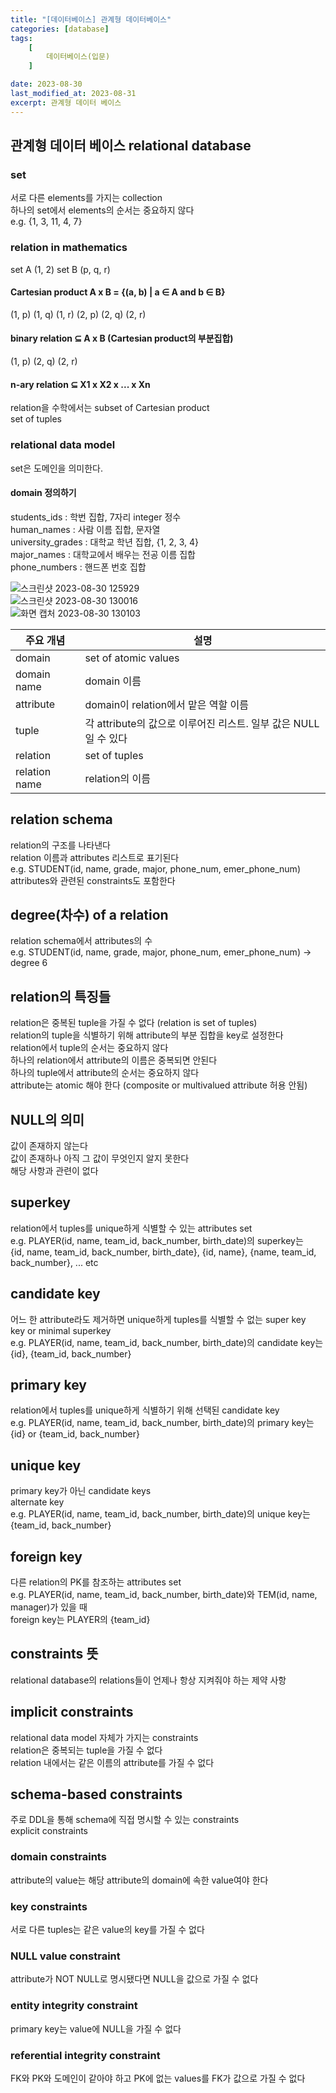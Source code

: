 ```yaml
---
title: "[데이터베이스] 관계형 데이터베이스"
categories: [database]
tags:
    [
        데이터베이스(입문)
    ]

date: 2023-08-30
last_modified_at: 2023-08-31
excerpt: 관계형 데이터 베이스
---
```


## 관계형 데이터 베이스 relational database

### set
서로 다른 elements를 가지는 collection  
하나의 set에서 elements의 순서는 중요하지 않다  
e.g. {1, 3, 11, 4, 7}  

### relation in mathematics
set A (1, 2) set B (p, q, r)  

#### Cartesian product A x B = {(a, b) | a ∈ A and b ∈ B}
(1, p) (1, q) (1, r) (2, p) (2, q) (2, r)  

#### binary relation ⊆ A x B (Cartesian product의 부분집합)
(1, p) (2, q) (2, r)  

#### n-ary relation ⊆ X1 x X2 x ... x Xn
relation을 수학에서는 subset of Cartesian product  
set of tuples  

### relational data model
set은 도메인을 의미한다.  

#### domain 정의하기
students_ids : 학번 집합, 7자리 integer 정수  
human_names : 사람 이름 집합, 문자열  
university_grades : 대학교 학년 집합, {1, 2, 3, 4}  
major_names : 대학교에서 배우는 전공 이름 집합  
phone_numbers : 핸드폰 번호 집합  

![스크린샷 2023-08-30 125929](https://github.com/gjisoo/gjisoo.github.io/assets/103836040/bafe8be8-f0ea-4b1a-9aec-b50611b3ca1b)  
![스크린샷 2023-08-30 130016](https://github.com/gjisoo/gjisoo.github.io/assets/103836040/5ee92245-8222-41f8-93fc-83453582efab)  
![화면 캡처 2023-08-30 130103](https://github.com/gjisoo/gjisoo.github.io/assets/103836040/e4fa245a-d1dc-4305-995b-e2aa2d2638fd)  
  

|주요 개념|설명|
|------|----------|
|domain|set of atomic values|
|domain name|domain 이름|
|attribute|domain이 relation에서 맡은 역할 이름|
|tuple|각 attribute의 값으로 이루어진 리스트. 일부 값은 NULL일 수 있다|
|relation|set of tuples|
|relation name|relation의 이름|  

## relation schema
relation의 구조를 나타낸다  
relation 이름과 attributes 리스트로 표기된다  
e.g. STUDENT(id, name, grade, major, phone_num, emer_phone_num)  
attributes와 관련된 constraints도 포함한다  

## degree(차수) of a relation
relation schema에서 attributes의 수  
e.g. STUDENT(id, name, grade, major, phone_num, emer_phone_num) -> degree 6  

## relation의 특징들
relation은 중복된 tuple을 가질 수 없다 (relation is set of tuples)  
relation의 tuple을 식별하기 위해 attribute의 부분 집합을 key로 설정한다  
relation에서 tuple의 순서는 중요하지 않다  
하나의 relation에서 attribute의 이름은 중복되면 안된다  
하나의 tuple에서 attribute의 순서는 중요하지 않다  
attribute는 atomic 해야 한다 (composite or multivalued attribute 허용 안됨)  

## NULL의 의미
값이 존재하지 않는다  
값이 존재하나 아직 그 값이 무엇인지 알지 못한다  
해당 사항과 관련이 없다  

## superkey
relation에서 tuples를 unique하게 식별할 수 있는 attributes set  
e.g. PLAYER(id, name, team_id, back_number, birth_date)의 superkey는  
{id, name, team_id, back_number, birth_date}, {id, name}, {name, team_id, back_number}, ... etc  

## candidate key
어느 한 attribute라도 제거하면 unique하게 tuples를 식별할 수 없는 super key  
key or minimal superkey  
e.g. PLAYER(id, name, team_id, back_number, birth_date)의 candidate key는  
{id}, {team_id, back_number}  

## primary key
relation에서 tuples를 unique하게 식별하기 위해 선택된 candidate key  
e.g. PLAYER(id, name, team_id, back_number, birth_date)의 primary key는  
{id} or {team_id, back_number}  

## unique key
primary key가 아닌 candidate keys  
alternate key  
e.g. PLAYER(id, name, team_id, back_number, birth_date)의 unique key는  
{team_id, back_number}  

## foreign key
다른 relation의 PK를 참조하는 attributes set  
e.g. PLAYER(id, name, team_id, back_number, birth_date)와 TEM(id, name, manager)가 있을 때  
foreign key는 PLAYER의 {team_id}  

## constraints 뜻
relational database의 relations들이 언제나 항상 지켜줘야 하는 제약 사항  

## implicit constraints
relational data model 자체가 가지는 constraints  
relation은 중복되는 tuple을 가질 수 없다  
relation 내에서는 같은 이름의 attribute를 가질 수 없다  

## schema-based constraints
주로 DDL을 통해 schema에 직접 명시할 수 있는 constraints  
explicit constraints  

### domain constraints
attribute의 value는 해당 attribute의 domain에 속한 value여야 한다  

### key constraints
서로 다른 tuples는 같은 value의 key를 가질 수 없다  

### NULL value constraint
attribute가 NOT NULL로 명시됐다면 NULL을 값으로 가질 수 없다  

### entity integrity constraint
primary key는 value에 NULL을 가질 수 없다  

### referential integrity constraint
FK와 PK와 도메인이 같아야 하고 PK에 없는 values를 FK가 값으로 가질 수 없다  

